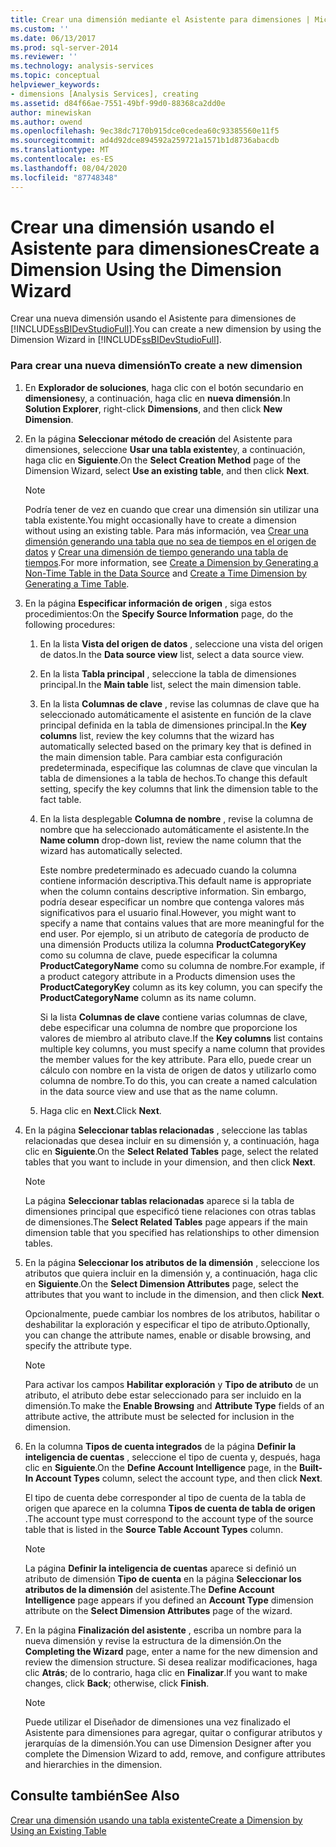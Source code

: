 ```yaml
---
title: Crear una dimensión mediante el Asistente para dimensiones | Microsoft Docs
ms.custom: ''
ms.date: 06/13/2017
ms.prod: sql-server-2014
ms.reviewer: ''
ms.technology: analysis-services
ms.topic: conceptual
helpviewer_keywords:
- dimensions [Analysis Services], creating
ms.assetid: d84f66ae-7551-49bf-99d0-88368ca2dd0e
author: minewiskan
ms.author: owend
ms.openlocfilehash: 9ec38dc7170b915dce0cedea60c93385560e11f5
ms.sourcegitcommit: ad4d92dce894592a259721a1571b1d8736abacdb
ms.translationtype: MT
ms.contentlocale: es-ES
ms.lasthandoff: 08/04/2020
ms.locfileid: "87748348"
---
```

# <a name="create-a-dimension-using-the-dimension-wizard"></a><span data-ttu-id="dee10-102">Crear una dimensión usando el Asistente para dimensiones</span><span class="sxs-lookup"><span data-stu-id="dee10-102">Create a Dimension Using the Dimension Wizard</span></span>
  <span data-ttu-id="dee10-103">Crear una nueva dimensión usando el Asistente para dimensiones de [!INCLUDE[ssBIDevStudioFull](../../includes/ssbidevstudiofull-md.md)].</span><span class="sxs-lookup"><span data-stu-id="dee10-103">You can create a new dimension by using the Dimension Wizard in [!INCLUDE[ssBIDevStudioFull](../../includes/ssbidevstudiofull-md.md)].</span></span>  
  
### <a name="to-create-a-new-dimension"></a><span data-ttu-id="dee10-104">Para crear una nueva dimensión</span><span class="sxs-lookup"><span data-stu-id="dee10-104">To create a new dimension</span></span>  
  
1.  <span data-ttu-id="dee10-105">En **Explorador de soluciones**, haga clic con el botón secundario en **dimensiones**y, a continuación, haga clic en **nueva dimensión**.</span><span class="sxs-lookup"><span data-stu-id="dee10-105">In **Solution Explorer**, right-click **Dimensions**, and then click **New Dimension**.</span></span>  
  
2.  <span data-ttu-id="dee10-106">En la página **Seleccionar método de creación** del Asistente para dimensiones, seleccione **Usar una tabla existente**y, a continuación, haga clic en **Siguiente**.</span><span class="sxs-lookup"><span data-stu-id="dee10-106">On the **Select Creation Method** page of the Dimension Wizard, select **Use an existing table**, and then click **Next**.</span></span>  
  
    > [!NOTE]  
    >  <span data-ttu-id="dee10-107">Podría tener de vez en cuando que crear una dimensión sin utilizar una tabla existente.</span><span class="sxs-lookup"><span data-stu-id="dee10-107">You might occasionally have to create a dimension without using an existing table.</span></span> <span data-ttu-id="dee10-108">Para más información, vea [Crear una dimensión generando una tabla que no sea de tiempos en el origen de datos](create-a-dimension-by-generating-a-non-time-table-in-the-data-source.md) y [Crear una dimensión de tiempo generando una tabla de tiempos](create-a-time-dimension-by-generating-a-time-table.md).</span><span class="sxs-lookup"><span data-stu-id="dee10-108">For more information, see [Create a Dimension by Generating a Non-Time Table in the Data Source](create-a-dimension-by-generating-a-non-time-table-in-the-data-source.md) and [Create a Time Dimension by Generating a Time Table](create-a-time-dimension-by-generating-a-time-table.md).</span></span>  
  
3.  <span data-ttu-id="dee10-109">En la página **Especificar información de origen** , siga estos procedimientos:</span><span class="sxs-lookup"><span data-stu-id="dee10-109">On the **Specify Source Information** page, do the following procedures:</span></span>  
  
    1.  <span data-ttu-id="dee10-110">En la lista **Vista del origen de datos** , seleccione una vista del origen de datos.</span><span class="sxs-lookup"><span data-stu-id="dee10-110">In the **Data source view** list, select a data source view.</span></span>  
  
    2.  <span data-ttu-id="dee10-111">En la lista **Tabla principal** , seleccione la tabla de dimensiones principal.</span><span class="sxs-lookup"><span data-stu-id="dee10-111">In the **Main table** list, select the main dimension table.</span></span>  
  
    3.  <span data-ttu-id="dee10-112">En la lista **Columnas de clave** , revise las columnas de clave que ha seleccionado automáticamente el asistente en función de la clave principal definida en la tabla de dimensiones principal.</span><span class="sxs-lookup"><span data-stu-id="dee10-112">In the **Key columns** list, review the key columns that the wizard has automatically selected based on the primary key that is defined in the main dimension table.</span></span> <span data-ttu-id="dee10-113">Para cambiar esta configuración predeterminada, especifique las columnas de clave que vinculan la tabla de dimensiones a la tabla de hechos.</span><span class="sxs-lookup"><span data-stu-id="dee10-113">To change this default setting, specify the key columns that link the dimension table to the fact table.</span></span>  
  
    4.  <span data-ttu-id="dee10-114">En la lista desplegable **Columna de nombre** , revise la columna de nombre que ha seleccionado automáticamente el asistente.</span><span class="sxs-lookup"><span data-stu-id="dee10-114">In the **Name column** drop-down list, review the name column that the wizard has automatically selected.</span></span>  
  
         <span data-ttu-id="dee10-115">Este nombre predeterminado es adecuado cuando la columna contiene información descriptiva.</span><span class="sxs-lookup"><span data-stu-id="dee10-115">This default name is appropriate when the column contains descriptive information.</span></span> <span data-ttu-id="dee10-116">Sin embargo, podría desear especificar un nombre que contenga valores más significativos para el usuario final.</span><span class="sxs-lookup"><span data-stu-id="dee10-116">However, you might want to specify a name that contains values that are more meaningful for the end user.</span></span> <span data-ttu-id="dee10-117">Por ejemplo, si un atributo de categoría de producto de una dimensión Products utiliza la columna **ProductCategoryKey** como su columna de clave, puede especificar la columna **ProductCategoryName** como su columna de nombre.</span><span class="sxs-lookup"><span data-stu-id="dee10-117">For example, if a product category attribute in a Products dimension uses the **ProductCategoryKey** column as its key column, you can specify the **ProductCategoryName** column as its name column.</span></span>  
  
         <span data-ttu-id="dee10-118">Si la lista **Columnas de clave** contiene varias columnas de clave, debe especificar una columna de nombre que proporcione los valores de miembro al atributo clave.</span><span class="sxs-lookup"><span data-stu-id="dee10-118">If the **Key columns** list contains multiple key columns, you must specify a name column that provides the member values for the key attribute.</span></span> <span data-ttu-id="dee10-119">Para ello, puede crear un cálculo con nombre en la vista de origen de datos y utilizarlo como columna de nombre.</span><span class="sxs-lookup"><span data-stu-id="dee10-119">To do this, you can create a named calculation in the data source view and use that as the name column.</span></span>  
  
    5.  <span data-ttu-id="dee10-120">Haga clic en **Next**.</span><span class="sxs-lookup"><span data-stu-id="dee10-120">Click **Next**.</span></span>  
  
4.  <span data-ttu-id="dee10-121">En la página **Seleccionar tablas relacionadas** , seleccione las tablas relacionadas que desea incluir en su dimensión y, a continuación, haga clic en **Siguiente**.</span><span class="sxs-lookup"><span data-stu-id="dee10-121">On the **Select Related Tables** page, select the related tables that you want to include in your dimension, and then click **Next**.</span></span>  
  
    > [!NOTE]  
    >  <span data-ttu-id="dee10-122"> La página **Seleccionar tablas relacionadas** aparece si la tabla de dimensiones principal que especificó tiene relaciones con otras tablas de dimensiones.</span><span class="sxs-lookup"><span data-stu-id="dee10-122">The **Select Related Tables** page appears if the main dimension table that you specified has relationships to other dimension tables.</span></span>  
  
5.  <span data-ttu-id="dee10-123">En la página **Seleccionar los atributos de la dimensión** , seleccione los atributos que quiera incluir en la dimensión y, a continuación, haga clic en **Siguiente**.</span><span class="sxs-lookup"><span data-stu-id="dee10-123">On the **Select Dimension Attributes** page, select the attributes that you want to include in the dimension, and then click **Next**.</span></span>  
  
     <span data-ttu-id="dee10-124">Opcionalmente, puede cambiar los nombres de los atributos, habilitar o deshabilitar la exploración y especificar el tipo de atributo.</span><span class="sxs-lookup"><span data-stu-id="dee10-124">Optionally, you can change the attribute names, enable or disable browsing, and specify the attribute type.</span></span>  
  
    > [!NOTE]  
    >  <span data-ttu-id="dee10-125"> Para activar los campos **Habilitar exploración** y **Tipo de atributo** de un atributo, el atributo debe estar seleccionado para ser incluido en la dimensión.</span><span class="sxs-lookup"><span data-stu-id="dee10-125">To make the **Enable Browsing** and **Attribute Type** fields of an attribute active, the attribute must be selected for inclusion in the dimension.</span></span>  
  
6.  <span data-ttu-id="dee10-126">En la columna **Tipos de cuenta integrados** de la página **Definir la inteligencia de cuentas** , seleccione el tipo de cuenta y, después, haga clic en **Siguiente**.</span><span class="sxs-lookup"><span data-stu-id="dee10-126">On the **Define Account Intelligence** page, in the **Built-In Account Types** column, select the account type, and then click **Next**.</span></span>  
  
     <span data-ttu-id="dee10-127">El tipo de cuenta debe corresponder al tipo de cuenta de la tabla de origen que aparece en la columna **Tipos de cuenta de tabla de origen** .</span><span class="sxs-lookup"><span data-stu-id="dee10-127">The account type must correspond to the account type of the source table that is listed in the **Source Table Account Types** column.</span></span>  
  
    > [!NOTE]  
    >  <span data-ttu-id="dee10-128"> La página **Definir la inteligencia de cuentas** aparece si definió un atributo de dimensión **Tipo de cuenta** en la página **Seleccionar los atributos de la dimensión** del asistente.</span><span class="sxs-lookup"><span data-stu-id="dee10-128">The **Define Account Intelligence** page appears if you defined an **Account Type** dimension attribute on the **Select Dimension Attributes** page of the wizard.</span></span>  
  
7.  <span data-ttu-id="dee10-129">En la página **Finalización del asistente** , escriba un nombre para la nueva dimensión y revise la estructura de la dimensión.</span><span class="sxs-lookup"><span data-stu-id="dee10-129">On the **Completing the Wizard** page, enter a name for the new dimension and review the dimension structure.</span></span> <span data-ttu-id="dee10-130">Si desea realizar modificaciones, haga clic **Atrás**; de lo contrario, haga clic en **Finalizar**.</span><span class="sxs-lookup"><span data-stu-id="dee10-130">If you want to make changes, click **Back**; otherwise, click **Finish**.</span></span>  
  
    > [!NOTE]  
    >  <span data-ttu-id="dee10-131">Puede utilizar el Diseñador de dimensiones una vez finalizado el Asistente para dimensiones para agregar, quitar o configurar atributos y jerarquías de la dimensión.</span><span class="sxs-lookup"><span data-stu-id="dee10-131">You can use Dimension Designer after you complete the Dimension Wizard to add, remove, and configure attributes and hierarchies in the dimension.</span></span>  
  
## <a name="see-also"></a><span data-ttu-id="dee10-132">Consulte también</span><span class="sxs-lookup"><span data-stu-id="dee10-132">See Also</span></span>  
 [<span data-ttu-id="dee10-133">Crear una dimensión usando una tabla existente</span><span class="sxs-lookup"><span data-stu-id="dee10-133">Create a Dimension by Using an Existing Table</span></span>](create-a-dimension-by-using-an-existing-table.md)  
  
  
